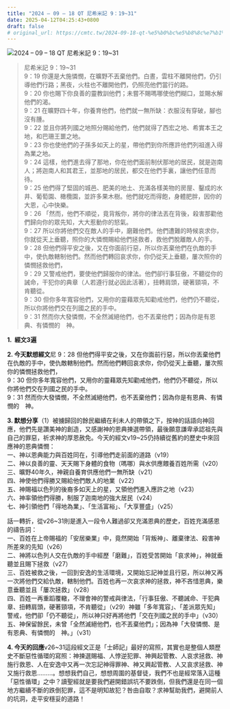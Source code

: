 ```yaml
---
title: "2024 – 09 – 18 QT 尼希米記 9：19~31"
date: 2025-04-12T04:25:43+0800
draft: false
# original_url: https://cmtc.tw/2024-09-18-qt-%e5%b0%bc%e5%b8%8c%e7%b1%b3%e8%a8%98-9%ef%bc%9a1931
---
```


![2024 – 09 – 18 QT 尼希米記 9：19\~31](/images/qt.jpg  "2024 – 09 – 18 QT 尼希米記 9：19\~31")

> 尼希米記 9：19\~31  
> 9：19 你還是大施憐憫，在曠野不丟棄他們。白晝，雲柱不離開他們，仍引導他們行路；黑夜，火柱也不離開他們，仍照亮他們當行的路。  
> 9：20 你也賜下你良善的靈教訓他們；未嘗不賜嗎哪使他們糊口，並賜水解他們的渴。  
> 9：21 在曠野四十年，你養育他們，他們就一無所缺：衣服沒有穿破，腳也沒有腫。  
> 9：22 並且你將列國之地照分賜給他們，他們就得了西宏之地、希實本王之地，和巴珊王噩之地。  
> 9：23 你也使他們的子孫多如天上的星，帶他們到你所應許他們列祖進入得為業之地。  
> 9：24 這樣，他們進去得了那地，你在他們面前制伏那地的居民，就是迦南人；將迦南人和其君王，並那地的居民，都交在他們手裏，讓他們任意而待。  
> 9：25 他們得了堅固的城邑、肥美的地土、充滿各樣美物的房屋、鑿成的水井、葡萄園、橄欖園，並許多果木樹。他們就吃而得飽，身體肥胖，因你的大恩，心中快樂。  
> 9：26 「然而，他們不順從，竟背叛你，將你的律法丟在背後，殺害那勸他們歸向你的眾先知，大大惹動你的怒氣。  
> 9：27 所以你將他們交在敵人的手中，磨難他們。他們遭難的時候哀求你，你就從天上垂聽，照你的大憐憫賜給他們拯救者，救他們脫離敵人的手。  
> 9：28 但他們得平安之後，又在你面前行惡，所以你丟棄他們在仇敵的手中，使仇敵轄制他們。然而他們轉回哀求你，你仍從天上垂聽，屢次照你的憐憫拯救他們，  
> 9：29 又警戒他們，要使他們歸服你的律法。他們卻行事狂傲，不聽從你的誡命，干犯你的典章（人若遵行就必因此活著），扭轉肩頭，硬著頸項，不肯聽從。  
> 9：30 但你多年寬容他們，又用你的靈藉眾先知勸戒他們，他們仍不聽從，所以你將他們交在列國之民的手中。  
> 9：31 然而你大發憐憫，不全然滅絕他們，也不丟棄他們；因為你是有恩典、有憐憫的　神。

**1.  經文3遍**

**2. 今天默想經文**尼 9：28 但他們得平安之後，又在你面前行惡，所以你丟棄他們在仇敵的手中，使仇敵轄制他們。然而他們轉回哀求你，你仍從天上垂聽，屢次照你的憐憫拯救他們，  
9：30 但你多年寬容他們，又用你的靈藉眾先知勸戒他們，他們仍不聽從，所以你將他們交在列國之民的手中。  
9：31 然而你大發憐憫，不全然滅絕他們，也不丟棄他們；因為你是有恩典、有憐憫的　神。

**3. 默想分享**（1）被擄歸回的餘民繼續在利未人的帶領之下，按神的話語向神回應，他們先是讚美神的創造，又感謝神的恩典揀選帶領，最後願意謙卑承認祖先與自己的罪惡，祈求神的厚恩赦免。今天的經文v19\~25仍持續從舊約的歷史中來回應神的恩典憐憫：  
一、神以恩典能力與百姓同在，引導他們走前面的道路（v19）  
二、神以良善的靈、天天賜下身體的食物（嗎哪）與水供應餵養百姓所需（v20）  
三、曠野40年久，神親自養育供應他們一無所缺（v21）  
四、神使他們得勝又賜給他們敵人的地業（v22）  
五、神賜福以色列的後裔多如天上的星，又領他們進入應許之地（v23）  
六、神率領他們得勝，制服了迦南地的強大居民（v24）  
七、神引領他們「得地為業」、「生活富裕」、「大享豐盛」（v25）

話一轉折，從v26\~31則是進入一段令人難過卻又充滿恩典的歷史，百姓充滿感恩的禱告詞：  
一、百姓在上帝賜福的「安居樂業」中，竟然開始「背叛神」、離棄律法、殺害神所差來的先知（v26）  
二、神將以色列人交在仇敵的手中經歷「磨難」，百姓受苦開始「哀求神」，神就垂聽並且賜下拯救（v27）  
三、百姓被救之後，一回到安逸的生活環境，又開始忘記神並且行惡，所以神又再一次將他們交給仇敵，轄制他們。百姓也再一次哀求神的拯救，神不吝惜恩典，樂意垂聽並且「屢次拯救」（v28）  
四、百姓一再重蹈覆轍，不理會神的警戒與律法，「行事狂傲、不聽誡命、干犯典章、扭轉肩頭，硬著頸項，不肯聽從」（v29）神雖「多年寬容」、「差派眾先知」警戒，他們卻「仍不聽從」，所以神只好再將他們「交在列國之民的手中」（v30）  
五、神保留餘民，未曾「全然滅絕他們，也不丟棄他們」；因為神「大發憐憫、是有恩典、有憐憫的　神。」（v31）

**4. 今天的回應**v26\~31這段經文正是「士師記」最好的寫照，其實也是整個人類歷史不斷惡性循環的寫照：神揀選賜福、人悖逆犯罪、神興起管教、人哀求拯救、神施行救恩、人在安逸中又再一次忘記神得罪神、神又興起管教、人又哀求拯救、神又施行救恩………。想想我們自己，想想周圍的基督徒，我們不也是經常落入這種「惡性循環」之中？讀聖經就是要我們避開錯誤坑不要跌倒，但我們還是在同一個地方繼續不斷的跌倒犯罪，這不是明知故犯？咎由自取？求神幫助我們，避開前人的坑洞，走平安穩妥的道路！